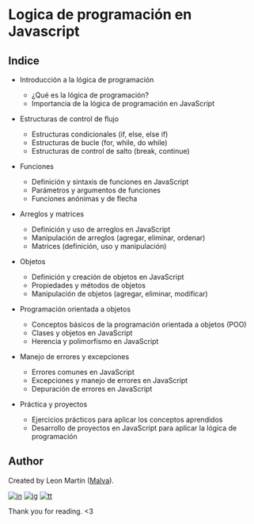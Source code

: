 # Logica de programación en Javascript
## Indice

* Introducción a la lógica de programación

    * ¿Qué es la lógica de programación?
    * Importancia de la lógica de programación en JavaScript

* Estructuras de control de flujo

    * Estructuras condicionales (if, else, else if)
    * Estructuras de bucle (for, while, do while)
    * Estructuras de control de salto (break, continue)

* Funciones

    * Definición y sintaxis de funciones en JavaScript
    * Parámetros y argumentos de funciones
    * Funciones anónimas y de flecha

* Arreglos y matrices

    * Definición y uso de arreglos en JavaScript
    * Manipulación de arreglos (agregar, eliminar, ordenar)
    * Matrices (definición, uso y manipulación)

* Objetos

    * Definición y creación de objetos en JavaScript
    * Propiedades y métodos de objetos
    * Manipulación de objetos (agregar, eliminar, modificar)

* Programación orientada a objetos

    * Conceptos básicos de la programación orientada a objetos (POO)
    * Clases y objetos en JavaScript
    * Herencia y polimorfismo en JavaScript

* Manejo de errores y excepciones

    * Errores comunes en JavaScript
    * Excepciones y manejo de errores en JavaScript
    * Depuración de errores en JavaScript

* Práctica y proyectos

    * Ejercicios prácticos para aplicar los conceptos aprendidos
    * Desarrollo de proyectos en JavaScript para aplicar la lógica de      programación

## Author

Created by Leon Martin ([Malva](https://github.com/holasoymalva)).

[![in]][in-link] [![ig]][ig-link] [![tt]][tt-link]

Thank you for reading. <3


[es]: https://img.shields.io/badge/README-Español-red
[css3]: https://img.shields.io/badge/CSS3-1572B6?style=for-the-badge&logo=css3&logoColor=white
[html5]: https://img.shields.io/badge/HTML5-E34F26?style=for-the-badge&logo=html5&logoColor=white
[js]: https://img.shields.io/badge/JavaScript-323330?style=for-the-badge&logo=javascript&logoColor=F7DF1E
[vsc]: https://img.shields.io/badge/VSCode-0078D4?style=flat-square&logo=visual%20studio%20code&logoColor=white
[git]: https://img.shields.io/badge/GIT-E44C30?style=flat-square&logo=git&logoColor=white
[ps]: https://img.shields.io/badge/Adobe%20Photoshop-31A8FF?style=flat-square&logo=Adobe%20Photoshop&logoColor=white
[ai]: https://img.shields.io/badge/Adobe%20Illustrator-FF9A00?style=flat-square&logo=adobe%20illustrator&logoColor=white
[fg]: https://img.shields.io/badge/Figma-F24E1E?style=flat-square&logo=figma&logoColor=white
[in]: https://img.shields.io/badge/LinkedIn-0077B5?style=flat-square&logo=linkedin&logoColor=white
[ig]: https://img.shields.io/badge/Instagram-E4405F?style=flat-square&logo=instagram&logoColor=white
[fb]: https://img.shields.io/badge/Facebook-1877F2?style=flat-square&logo=facebook&logoColor=white
[tt]: https://img.shields.io/badge/tiktok-000000?style=flat-square&logo=tiktok&logoColor=white

[as]: https://malvabombom.xyz/
[ny-link]: https://gleaming-basbousa-b25172.netlify.app/ 
[sass]: https://sass-lang.com
[imgl]: https://imagesloaded.desandro.com
[in-link]: https://www.linkedin.com/in/martin-manriquez-899877177/
[ig-link]: https://www.instagram.com/malvabombom/
[tt-link]: https://www.tiktok.com/@malvabombom
